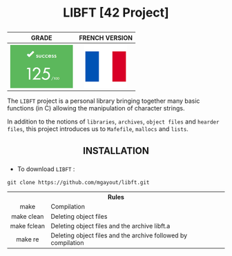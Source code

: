 # <p align="center">LIBFT [42 Project]</p>

<div align="center">
	<table>
		<tr><th>GRADE</th>
		<th>FRENCH VERSION</th></tr>
		<tr><th><img src="https://github.com/mgayout/mgayout/blob/main/img/note/125.png" height="100"></th>
		<th><a href= "https://github.com/mgayout/libft"><img src="https://github.com/mgayout/mgayout/blob/main/img/french.png" height="100"></a></th></tr>
	</table>
</div>

The `LIBFT` project is a personal library bringing together many basic functions (in C) allowing the manipulation of character strings.

In addition to the notions of `libraries`, `archives`, `object files` and `hearder files`, this project introduces us to `Mafefile`, `mallocs` and `lists`.

## <p> </p>

## <p align="center">INSTALLATION</p>

* To download `LIBFT` :

```shell
git clone https://github.com/mgayout/libft.git
```
<div align="center">
	<table>
		<tr><th colspan="2" align="center">Rules</th></tr>
		<tr><td align="center">make</td>
		<td>Compilation</td></tr>
		<tr><td align="center">make clean</td>
		<td>Deleting object files</td></tr>
		<tr><td align="center">make fclean</td>
		<td>Deleting object files and the archive libft.a</td></tr>
		<tr><td align="center">make re</td>
		<td>Deleting object files and the archive followed by compilation</td></tr>
	</table>
</div>